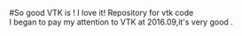 #So good VTK is ! I love it!
Repository for vtk code<br>
I began to pay my attention to VTK at 2016.09,it's very good .


